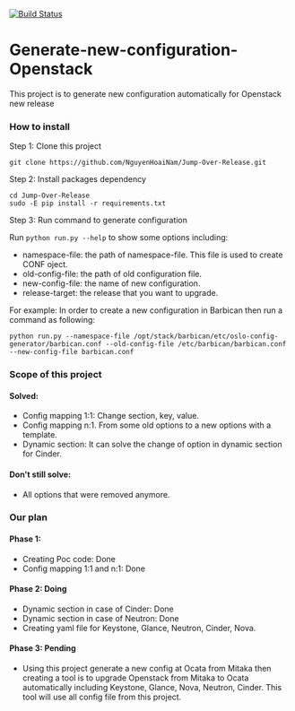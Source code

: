 [![Build Status](https://travis-ci.org/namptit307/Jump-Over-Release.svg?branch=master)](https://travis-ci.org/namptit307/Jump-Over-Release)
# Generate-new-configuration-Openstack
This project is to generate new configuration automatically for Openstack new release

### How to install

Step 1: Clone this project

```
git clone https://github.com/NguyenHoaiNam/Jump-Over-Release.git
```

Step 2: Install packages dependency

```
cd Jump-Over-Release
sudo -E pip install -r requirements.txt
```

Step 3: Run command to generate configuration

Run `python run.py --help` to show some options including:
  - namespace-file: the path of namespace-file. This file is used to create CONF oject.
  - old-config-file: the path of old configuration file.
  - new-config-file: the name of new configuration.
  - release-target: the release that you want to upgrade.

For example: In order to create a new configuration in Barbican then run a command as following:

```
python run.py --namespace-file /opt/stack/barbican/etc/oslo-config-generator/barbican.conf --old-config-file /etc/barbican/barbican.conf --new-config-file barbican.conf
```


### Scope of this project

#### Solved:

- Config mapping 1:1: Change section, key, value.
- Config mapping n:1. From some old options to a new options with a template.
- Dynamic section: It can solve the change of option in dynamic section for Cinder.

#### Don't still solve:
- All options that were removed anymore.


### Our plan

#### Phase 1:
- Creating Poc code: Done
- Config mapping 1:1 and n:1: Done

#### Phase 2: Doing
- Dynamic section in case of Cinder: Done
- Dynamic section in case of Neutron: Done
- Creating yaml file for Keystone, Glance, Neutron, Cinder, Nova.

#### Phase 3: Pending
- Using this project generate a new config at Ocata from Mitaka then creating a tool is to upgrade Openstack from Mitaka to Ocata automatically including Keystone, Glance, Nova, Neutron, Cinder.
This tool will use all config file from this project.

